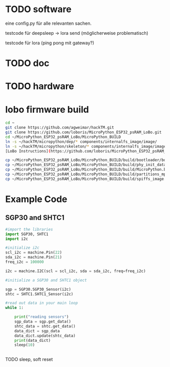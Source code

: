 # TODO software

eine config.py für alle relevanten sachen.

testcode für deepsleep -> lora send (möglicherweise problematisch)

testcode für lora (ping pong mit gateway?)

# TODO doc

# TODO hardware

# lobo firmware build

```bash
cd ~
git clone https://github.com/agweimar/hackTM.git
git clone https://github.com/loboris/MicroPython_ESP32_psRAM_LoBo.git
cd ~/MicroPython_ESP32_psRAM_LoBo/MicroPython_BUILD
ln -s ~/hackTM/micropython/dep/* components/internalfs_image/image/
ln -s ~/hackTM/micropython/skeleton/* components/internalfs_image/image/
[LoBo Instructions](https://github.com/loboris/MicroPython_ESP32_psRAM_LoBo/wiki/build)
```

```bash
cp ~/MicroPython_ESP32_psRAM_LoBo/MicroPython_BUILD/build/bootloader/bootloader.bin ~/hackTM/micropython/LoBo-firmware/
cp ~/MicroPython_ESP32_psRAM_LoBo/MicroPython_BUILD/build/phy_init_data.bin ~/hackTM/micropython/LoBo-firmware/
cp ~/MicroPython_ESP32_psRAM_LoBo/MicroPython_BUILD/build/MicroPython.bin ~/hackTM/micropython/LoBo-firmware/
cp ~/MicroPython_ESP32_psRAM_LoBo/MicroPython_BUILD/build/partitions_mpy.bin ~/hackTM/micropython/LoBo-firmware/
cp ~/MicroPython_ESP32_psRAM_LoBo/MicroPython_BUILD/build/spiffs_image.img ~/hackTM/micropython/LoBo-firmware/

```



# Example Code  

## SGP30 and SHTC1
```python
#import the libraries
import SGP30, SHTC1
import i2c

#initialize i2c
scl_i2c = machine.Pin(22)
sda_i2c = machine.Pin(21)
freq_i2c = 100000

i2c = machine.I2C(scl = scl_i2c, sda = sda_i2c, freq=freq_i2c)

#initialize a SGP30 and SHTC1 object

sgp = SGP30.SGP30_Sensor(i2c)
shtc = SHTC1.SHTC1_Sensor(i2c)

#read out data in your main loop
while 1:

    print("reading sensors")
    sgp_data = sgp.get_data()
    shtc_data = shtc.get_data()
    data_dict = sgp_data
    data_dict.update(shtc_data)
    print(data_dict)
    sleep(10)
    
```
TODO sleep, soft reset

